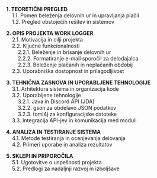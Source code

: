**1. TEORETIČNI PREGLED**  
    1.1. Pomen beleženja delovnih ur in upravljanja plačil  
    1.2. Pregled obstoječih rešitev in sistemov

**2. OPIS PROJEKTA WORK LOGGER**  
    2.1. Motivacija in cilji projekta  
    2.2. Ključne funkcionalnosti  
        2.2.1. Beleženje in brisanje delovnih ur  
        2.2.2. Formatiranje e-mail sporočil za delodajalca  
        2.2.3. Beleženje plačanih in neplačanih obdobij  
    2.3. Uporabniška dostopnost in prilagodljivost

**3. TEHNIČNA ZASNOVA IN UPORABLJENE TEHNOLOGIJE**  
    3.1. Arhitektura sistema in organizacija kode  
    3.2. Uporabljene tehnologije  
        3.2.1. Java in Discord API (JDA)  
        3.2.2. gson za obdelavo JSON podatkov  
        3.2.3. toml4j za konfiguracijske datoteke  
    3.3. Integracija API-jev in komunikacija med moduli

**4. ANALIZA IN TESTIRANJE SISTEMA**  
    4.1. Metode testiranja in ocenjevanja delovanja  
    4.2. Primeri uporabe in analiza rezultatov

**5. SKLEPI IN PRIPOROČILA**  
    5.1. Ugotovitve o uspešnosti projekta  
    5.2. Predlogi za nadaljnji razvoj in izboljšave